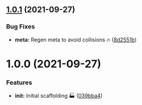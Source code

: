 ## [1.0.1](https://github.com/faster-games/editor-tools/compare/v1.0.0...v1.0.1) (2021-09-27)


### Bug Fixes

* **meta:** Regen meta to avoid collisions 🔥 ([8d2551b](https://github.com/faster-games/editor-tools/commit/8d2551b1ca0215f3a3384a397914125af9aec0b7))

# 1.0.0 (2021-09-27)


### Features

* **init:** Initial scaffolding 🏭 ([039bba4](https://github.com/faster-games/editor-tools/commit/039bba4ad6dcbe4f09de999f392bc857fac49e50))
